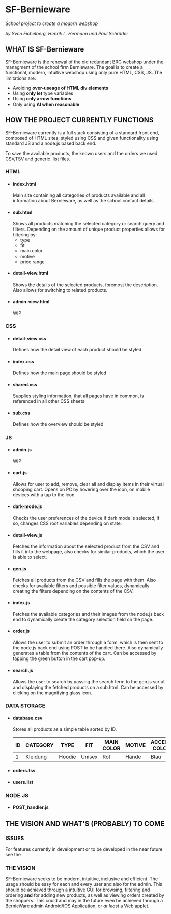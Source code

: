 # SF-Bernieware

*School project to create a modern webshop*

*by Sven Eichelberg, Henrik L. Hermann und Paul Schröder*

## WHAT IS SF-Bernieware

SF-Bernieware is the renewal of the old redundant BRG webshop under the managment of the school firm Bernieware.  The goal is to create a functional, modern, intuitive webshop using only pure HTML, CSS, JS. The limitations are:

* Avoiding **over-useage of HTML div elements**
* Using **only let** type variables
* Using **only arrow functions**
* Only using **AI when reasonable**

## HOW THE PROJECT CURRENTLY FUNCTIONS

SF-Bernieware currently is a full stack consisting of a standard front end, composed of HTML sites, styled using CSS and given functionality using standard JS and a node.js based back end.

To save the available products, the known users and the orders we used CSV,TSV and generic .list files.

### HTML

* #### index.html
  Main site containing all categories of products available and all information about Bernieware, as well as the school contact details.
* #### sub.html
  Shows all products matching the selected category or search query and filters. Depending on the amount of unique product properties allows for filtering by:
  * type
  * fit
  * main color
  * motive
  * price range
* #### detail-view.html
  Shows the details of the selected products, foremost the description. Also allows for switching to related products.
* #### admin-view.html
  WIP

### CSS

* #### detail-view.css
  Defines how the detail view of each product should be styled
* #### index.css
  Defines how the main page should be styled
* #### shared.css
  Supplies styling information, that all pages have in common, is referenced in all other CSS sheets
* #### sub.css
  Defines how the overview should be styled

### JS

* #### admin.js
  WIP
* #### cart.js
  Allows for user to add, remove, clear all and display items in their virtual shooping cart. Opens on PC by hovering over the icon, on mobile devices with a tap to the icon.
* #### dark-mode.js
  Checks the user preferences of the device if dark mode is selected, if so, changes CSS root variables depending on state.
* #### detail-view.js
  Fetches the information about the selected product from the CSV and fills it into the webpage, also checks for similar products, which the user is able to select.
* #### gen.js
  Fetches all products from the CSV and fills the page with them. Also checks for available filters and possible filter values, dynamically creating the filters depending on the contents of the CSV.
* #### index.js
  Fetches the available categories and their images from the node.js back end to dynamically create the category selection field on the page.
* #### order.js
  Allows the user to submit an order through a form, which is then sent to the node.js back end using POST to be handled there.
  Also dynamically generates a table from the contents of the cart.
  Can be accessed by tapping the green button in the cart pop-up.
* #### search.js
  Allows the user to search by passing the search term to the gen.js script and displaying the fetched products on a sub.html. Can be accessed by clicking on the magnifying glass icon.

### DATA STORAGE

* #### database.csv
  Stores all products as a simple table sorted by ID.

  | ID  | CATEGORY | TYPE   | FIT    | MAIN COLOR | MOTIVE | ACCENT COLOR | AVAILABLE SIZES | PRICE | IMAGE LOCATION          | DESCRIPTION | BACKSIDE |
  | --- | -------- | ------ | ------ | ---------- | ------ | ------------ | --------------- | ----- | ----------------------- | ----------- | -------- |
  | 1   | Kleidung | Hoodie | Unisex | Rot        | Hände  | Blau         | XS/S/M/L/XL/XXL | 35€   | Medien/Kleidung/Haende/ | ...         | j        |
* #### orders.tsv
* #### users.list

### NODE.JS

* #### POST_handler.js

## THE VISION AND WHAT'S (PROBABLY) TO COME

### ISSUES

  For features currently in development or to be developed in the near future see the <a style = "color: white; " href = "https://github.com/PaulusMaulusIII/SF-Bernieware/issues">***GitHub issues section***</a>

### THE VISION

  SF-Bernieware seeks to be modern, intuitive, inclusive and efficient. The usage should be easy for each and every user and also for the admin. This should be achieved through a intuitive GUI for browsing, filtering and ordering **and** for adding new products, as well as viewing orders created by the shoppers. This could and may in the future even be achieved through a BernieWare admin Android/IOS Application, or *at least* a Web applet.
